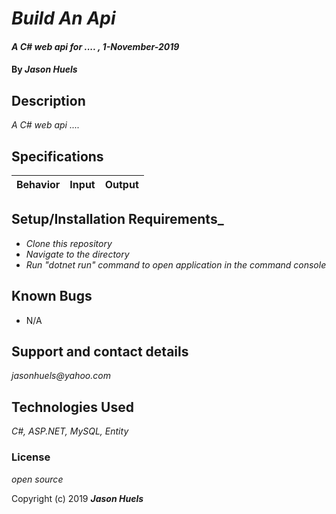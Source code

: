 # _Build An Api_

#### _A C# web api for .... , 1-November-2019_

#### By _**Jason Huels**_

## Description

_A C# web api ...._

## Specifications

| Behavior | Input | Output|
|:------|:---------:|:------:|

## Setup/Installation Requirements_

* _Clone this repository_
* _Navigate to the directory_
* _Run "dotnet run" command to open application in the command console_

## Known Bugs

* N/A

## Support and contact details

_jasonhuels@yahoo.com_

## Technologies Used

_C#, ASP.NET, MySQL, Entity_

### License

*open source*

Copyright (c) 2019 **_Jason Huels_**